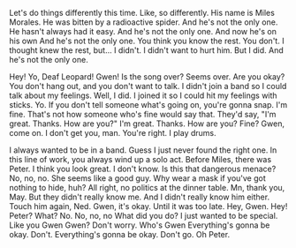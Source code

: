 Let's do things differently this time.
Like, so differently.
His name is Miles Morales.
He was bitten by a radioactive spider.
And he's not the only one.
He hasn't always had it easy.
And he's not the only one.
And now he's on his own
And he's not the only one.
You think you know the rest.
You don't.
I thought knew the rest, but...
I didn't.
I didn't want to hurt him.
But I did.
And he's not the only one.

Hey!
Yo, Deaf Leopard!
Gwen!
Is the song over?
Seems over. Are you okay?
You don't hang out, and you don't want to talk.
I didn't join a band so I could talk about my feelings.
Well, I did. I joined it so I could hit my feelings with sticks.
Yo. If you don't tell someone what's going on, you're gonna snap.
I'm fine.
That's not how someone who's fine would say that.
They'd say, "I'm great. Thanks. How are you?"
I'm great. Thanks. How are you?
Fine?
Gwen, come on. I don't get you, man.
You're right.
I play drums.

I always wanted to be in a band.
Guess I just never found the right one.
In this line of work, you always wind up a solo act.
Before Miles, there was Peter.
I think you look great.
I don't know.
Is this that dangerous menace?
No, no, no.
She seems like a good guy.
Why wear a mask if you've got nothing to hide, huh?
All right, no politics at the dinner table.
Mn, thank you, May.
But they didn't really know me.
And I didn't really know him either.
Touch him again, Ned. Gwen, it's okay.
Until it was too late.
Hey, Gwen. Hey!
Peter?
What? No.
No, no, no
What did you do?
I just wanted to be special.
Like you
Gwen
Gwen? Don't worry.
Who's Gwen
Everything's gonna be okay.
Don't.
Everything's gonna be okay.
Don't go.
Oh Peter.